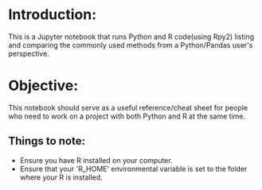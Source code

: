 # Introduction:
This is a Jupyter notebook that runs Python and R code(using Rpy2) listing and comparing the commonly used methods from a Python/Pandas user's perspective.

# Objective:
This notebook should serve as a useful reference/cheat sheet for people who need to work on a project with both Python and R at the same time.

## Things to note:
* Ensure you have R installed on your computer.
* Ensure that your 'R_HOME' environmental variable is set to the folder where your R is installed.
